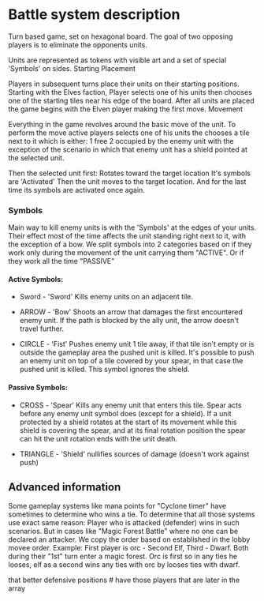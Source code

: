 # Battle system description

Turn based game, set on hexagonal board. The goal of two opposing players is to eliminate the opponents units.


Units are represented as tokens with visible art and a set of special 'Symbols' on sides.
Starting Placement

Players in subsequent turns place their units on their starting positions. Starting with the Elves faction, Player selects one of his units then chooses one of the starting tiles near his edge of the board. After all units are placed the game begins with the Elven player making the first move.
Movement

Everything in the game revolves around the basic move of the unit. To perform the move active players selects one of his units the chooses a tile next to it which is either:
1 free
2 occupied by the enemy unit with the exception of the scenario in which that enemy unit has a shield pointed at the selected unit.

Then the selected unit first: Rotates toward the target location It's symbols are 'Activated' Then the unit moves to the target location. And for the last time its symbols are activated once again.

### Symbols

Main way to kill enemy units is with the 'Symbols' at the edges of your units. Their effect most of the time affects the unit standing right next to it, with the exception of a bow. We split symbols into 2 categories based on if they work only during the movement of the unit carrying them "ACTIVE". Or if they work all the time "PASSIVE"

#### Active Symbols:

 - Sword - 'Sword' Kills enemy units on an adjacent tile.

 - ARROW - 'Bow' Shoots an arrow that damages the first encountered enemy unit. If the path is blocked by the ally unit, the arrow doesn't travel further.

 - CIRCLE - 'Fist' Pushes enemy unit 1 tile away, if that tile isn't empty or is outside the gameplay area the pushed unit is killed. It's possible to push an enemy unit on top of a tile covered by your spear, in that case the pushed unit is killed. This symbol ignores the shield.

#### Passive Symbols:

 - CROSS - 'Spear' Kills any enemy unit that enters this tile. Spear acts before any enemy unit symbol does (except for a shield). If a unit protected by a shield rotates at the start of its movement while this shield is covering the spear, and at its final rotation position the spear can hit the unit rotation ends with the unit death.

 - TRIANGLE - 'Shield' nullifies sources of damage (doesn't work against push)





## Advanced information

Some gameplay systems like mana points for "Cyclone timer" have sometimes to determine who wins a tie.
To determine that all those systems use exact same reason:
Player who is attacked (defender) wins in such scenarios.
But in cases like "Magic Forest Battle" where no one can be declared an attacker. We copy the order based on established in the lobby movee order.
Example: First player is orc - Second Elf, Third - Dwarf. Both during their "1st" turn enter a magic forest.
Orc is first so in any ties he looses, elf as a second wins any ties with orc by looses ties with dwarf.


that better defensive positions 
			# have those players that are later in the array
